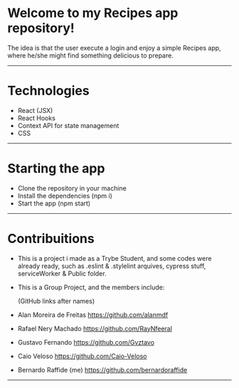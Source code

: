 # Welcome to my Recipes app repository!

The idea is that the user execute a login and enjoy a simple Recipes app, where he/she might find something delicious to prepare.

---

# Technologies

  - React (JSX)
  - React Hooks
  - Context API for state management
  - CSS

---

# Starting the app

  - Clone the repository in your machine
  - Install the dependencies (npm i)
  - Start the app (npm start)

---

# Contribuitions

  - This is a project i made as a Trybe Student, and some codes were already ready, such as .eslint & .stylelint arquives, cypress stuff, serviceWorker & Public folder.

  - This is a Group Project, and the members include:

    (GitHub links after names)

   - Alan Moreira de Freitas
    https://github.com/alanmdf
   
   - Rafael Nery Machado 
    https://github.com/RayNfeeral

   - Gustavo Fernando
    https://github.com/Gvztavo

   - Caio Veloso
    https://github.com/Caio-Veloso

   - Bernardo Raffide (me)
    https://github.com/bernardoraffide
    


---



